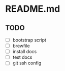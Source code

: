 # README.md 

## TODO
- [ ] bootstrap script
- [ ] brewfile
- [ ] install docs
- [ ] test docs
- [ ] git ssh config
